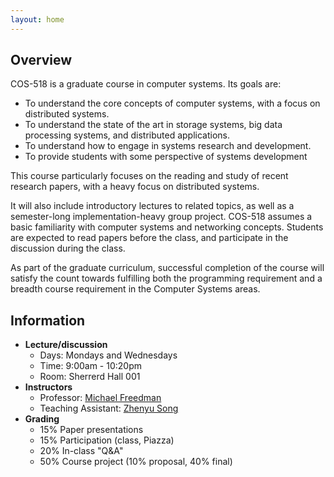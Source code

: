 ```yaml
---
layout: home
---
```


## Overview

COS-518 is a graduate course in computer systems. Its goals are:

- To understand the core concepts of computer systems, with a focus on distributed systems.
- To understand the state of the art in storage systems, big data processing systems, and distributed applications.
- To understand how to engage in systems research and development.
- To provide students with some perspective of systems development

This course particularly focuses on the reading and study of recent research papers, with a heavy focus on distributed systems.

It will also include introductory lectures to related topics, as well as a semester-long implementation-heavy group project.  COS-518 assumes a basic familiarity with computer systems and networking concepts.  Students are expected to read papers before the class, and participate in the discussion during the class.

As part of the graduate curriculum, successful completion of the course will satisfy the count towards fulfilling both the programming requirement and a breadth course requirement in the Computer Systems areas.

## Information
- **Lecture/discussion**
  - Days: Mondays and Wednesdays
  - Time: 9:00am - 10:20pm
  - Room: Sherrerd Hall 001
- **Instructors**
  - Professor: [Michael Freedman](http://www.cs.princeton.edu/~mfreed/)
  - Teaching Assistant: [Zhenyu Song](https://www.linkedin.com/in/zhenyus/)
- **Grading**
  - 15% Paper presentations
  - 15% Participation (class, Piazza)
  - 20% In-class "Q&A"
  - 50% Course project (10% proposal, 40% final)
